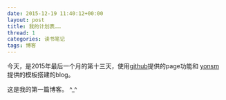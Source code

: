 ```yaml
---
date: 2015-12-19 11:40:12+00:00
layout: post
title: 我的计划表……
thread: 1
categories: 读书笔记
tags: 博客
---
```


今天，是2015年最后一个月的第十三天，使用[github]提供的page功能和
[yonsm]提供的模板搭建的blog。
 
这是我的第一篇博客。 ^_^


[github]: http://github.com/        "github"
[yonsm]:http://yonsm.net/			"yonsm"
